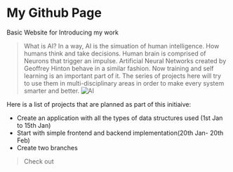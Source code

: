 # My Github Page
Basic Website for Introducing my work
> What is AI?
In a way, AI is the simuation of human intelligence. How humans think and take decisions. Human brain is comprised of Neurons that trigger an impulse. Artificial Neural Networks created by Geoffrey Hinton behave in a similar fashion. Now training and self learning is an important part of it. The series of projects here will try to use them in multi-disciplinary areas in order to make every system smarter and better.
![AI](AI.png)

Here is a list of projects that are planned as part of this initiaive:
- Create an application with all the types of data structures used (1st Jan to 15th Jan) 
- Start with simple frontend and backend implementation(20th Jan- 20th Feb)
- Create two branches
>Check out


